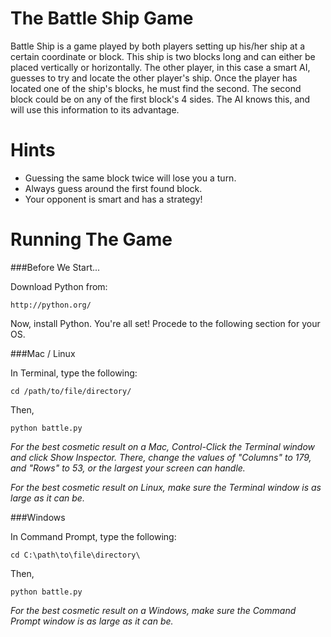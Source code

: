 The Battle Ship Game
====================
   

Battle Ship is a game played by both players setting up his/her ship at a certain coordinate or block. This ship is two blocks long and can either be placed vertically or horizontally. The other player, in this case a smart AI, guesses to try and locate the other player's ship. Once the player has located one of the ship's blocks, he must find the second. The second block could be on any of the first block's 4 sides. The AI knows this, and will use this information to its advantage.

Hints
=====
- Guessing the same block twice will lose you a turn.
- Always guess around the first found block.
- Your opponent is smart and has a strategy!
 
Running The Game
================

###Before We Start...

Download Python from:
```
http://python.org/
```
Now, install Python. You're all set! Procede to the following section for your OS.

###Mac / Linux

In Terminal, type the following:
```
cd /path/to/file/directory/
```
Then,
```
python battle.py
```
_For the best cosmetic result on a Mac, Control-Click the Terminal window and click Show Inspector. There, change the values of "Columns" to 179, and "Rows" to 53, or the largest your screen can handle._

_For the best cosmetic result on Linux, make sure the Terminal window is as large as it can be._

###Windows

In Command Prompt, type the following:
```
cd C:\path\to\file\directory\
```
Then,
```
python battle.py
```
_For the best cosmetic result on a Windows, make sure the Command Prompt window is as large as it can be._
